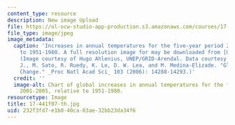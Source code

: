 ```yaml
---
content_type: resource
description: New image Upload
file: https://ol-ocw-studio-app-production.s3.amazonaws.com/courses/17-441-international-politics-and-climate-change-fall-2007/232f3fd7e1b040ca03ae32bb23da34f6_17-441f07-th.jpg
file_type: image/jpeg
image_metadata:
  caption: 'Increases in annual temperatures for the five-year period 2001-2005, relative
    to 1951-1980. A full resolution image for may be downloaded from [UNEP/GRID-Arendal](http://www.grida.no/).
    (Image courtesy of Hugo Ahlenius, UNEP/GRID-Arendal. Data courtesy of Hansen,
    J., M. Sato, R. Ruedy, K. Lo, D. W. Lea, and M. Medina-Elizade. "Global Temperature
    Change." _Proc Natl Acad Sci_ 103 (2006): 14288-14293.)'
  credit: ''
  image-alt: Chart of global increases in annual temperatures for the five-year period
    2001-2005, relative to 1951-1980.
resourcetype: Image
title: 17-441f07-th.jpg
uid: 232f3fd7-e1b0-40ca-03ae-32bb23da34f6
---
```

